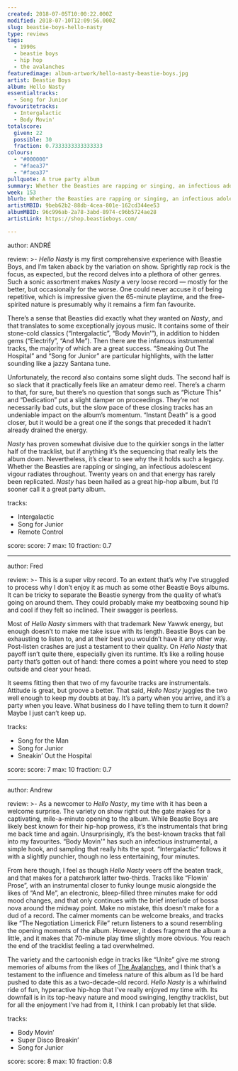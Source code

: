```yaml
---
created: 2018-07-05T10:00:22.000Z
modified: 2018-07-10T12:09:56.000Z
slug: beastie-boys-hello-nasty
type: reviews
tags:
  - 1990s
  - beastie boys
  - hip hop
  - the avalanches
featuredimage: album-artwork/hello-nasty-beastie-boys.jpg
artist: Beastie Boys
album: Hello Nasty
essentialtracks:
  - Song for Junior
favouritetracks:
  - Intergalactic
  - Body Movin'
totalscore:
  given: 22
  possible: 30
  fraction: 0.7333333333333333
colours:
  - "#000000"
  - "#faea37"
  - "#faea37"
pullquote: A true party album
summary: Whether the Beasties are rapping or singing, an infectious adolescent vigour radiates throughout. Twenty years on and that energy has rarely been replicated. Hello Nasty has been hailed as a great hip-hop album, but I'd sooner call it a great party album.
week: 153
blurb: Whether the Beasties are rapping or singing, an infectious adolescent vigour radiates throughout. 20 years on and that energy has rarely been replicated.
artistMBID: 9beb62b2-88db-4cea-801e-162cd344ee53
albumMBID: 96c996ab-2a78-3abd-8974-c96b5724ae28
artistLink: https://shop.beastieboys.com/

---
```


author: ANDRÉ

review: >-
  *Hello Nasty* is my first comprehensive experience with Beastie Boys, and I’m taken aback by the variation on show. Sprightly rap rock is the focus, as expected, but the record delves into a plethora of other genres. Such a sonic assortment makes *Nasty* a very loose record — mostly for the better, but occasionally for the worse. One could never accuse it of being repetitive, which is impressive given the 65-minute playtime, and the free-spirited nature is presumably why it remains a firm fan favourite.

  There’s a sense that Beasties did exactly what they wanted on *Nasty*, and that translates to some exceptionally joyous music. It contains some of their stone-cold classics (“Intergalactic”, “Body Movin’”), in addition to hidden gems (“Electrify”, “And Me”). Then there are the infamous instrumental tracks, the majority of which are a great success. “Sneaking Out The Hospital” and “Song for Junior” are particular highlights, with the latter sounding like a jazzy Santana tune.

  Unfortunately, the record also contains some slight duds. The second half is so slack that it practically feels like an amateur demo reel. There’s a charm to that, for sure, but there’s no question that songs such as “Picture This” and “Dedication” put a slight damper on proceedings. They’re not necessarily bad cuts, but the slow pace of these closing tracks has an undeniable impact on the album’s momentum. “Instant Death” is a good closer, but it would be a great one if the songs that preceded it hadn’t already drained the energy.

  *Nasty* has proven somewhat divisive due to the quirkier songs in the latter half of the tracklist, but if anything it’s the sequencing that really lets the album down. Nevertheless, it’s clear to see why the it holds such a legacy. Whether the Beasties are rapping or singing, an infectious adolescent vigour radiates throughout. Twenty years on and that energy has rarely been replicated. *Nasty* has been hailed as a great hip-hop album, but I’d sooner call it a great party album.

tracks:
  - Intergalactic
  - ­­Song for Junior
  - ­­Remote Control

score:
  score: 7
  max: 10
  fraction: 0.7

---
author: Fred

review: >-
  This is a super viby record. To an extent that’s why I’ve struggled to process why I don’t enjoy it as much as some other Beastie Boys albums. It can be tricky to separate the Beastie synergy from the quality of what’s going on around them. They could probably make my beatboxing sound hip and cool if they felt so inclined. Their swagger is peerless.

  Most of *Hello Nasty* simmers with that trademark New Yawwk energy, but enough doesn’t to make me take issue with its length. Beastie Boys can be exhausting to listen to, and at their best you wouldn’t have it any other way. Post-listen crashes are just a testament to their quality. On *Hello Nasty* that payoff isn’t quite there, especially given its runtime. It’s like a rolling house party that’s gotten out of hand: there comes a point where you need to step outside and clear your head.

  It seems fitting then that two of my favourite tracks are instrumentals. Attitude is great, but groove a better. That said, *Hello Nasty* juggles the two well enough to keep my doubts at bay. It’s a party when you arrive, and it’s a party when you leave. What business do I have telling them to turn it down? Maybe I just can’t keep up.

tracks:
  - Song for the Man
  - ­­Song for Junior
  - ­­Sneakin’ Out the Hospital

score:
  score: 7
  max: 10
  fraction: 0.7

---
author: Andrew

review: >-
  As a newcomer to *Hello Nasty*, my time with it has been a welcome surprise. The variety on show right out the gate makes for a captivating, mile-a-minute opening to the album. While Beastie Boys are likely best known for their hip-hop prowess, it’s the instrumentals that bring me back time and again. Unsurprisingly, it’s the best-known tracks that fall into my favourites. “Body Movin'” has such an infectious instrumental, a simple hook, and sampling that really hits the spot. “Intergalactic” follows it with a slightly punchier, though no less entertaining, four minutes.

  From here though, I feel as though *Hello Nasty* veers off the beaten track, and that makes for a patchwork latter two-thirds. Tracks like “Flowin’ Prose”, with an instrumental closer to funky lounge music alongside the likes of “And Me”, an electronic, bleep-filled three minutes make for odd mood changes, and that only continues with the brief interlude of bossa nova around the midway point. Make no mistake, this doesn’t make for a dud of a record. The calmer moments can be welcome breaks, and tracks like “The Negotiation Limerick File” return listeners to a sound resembling the opening moments of the album. However, it does fragment the album a little, and it makes that 70-minute play time slightly more obvious. You reach the end of the tracklist feeling a tad overwhelmed.

  The variety and the cartoonish edge in tracks like “Unite” give me strong memories of albums from the likes of [The Avalanches](/reviews/the-avalanches-wildflower/), and I think that’s a testament to the influence and timeless nature of this album as I’d be hard pushed to date this as a two-decade-old record. *Hello Nasty* is a whirlwind ride of fun, hyperactive hip-hop that I’ve really enjoyed my time with. Its downfall is in its top-heavy nature and mood swinging, lengthy tracklist, but for all the enjoyment I’ve had from it, I think I can probably let that slide.

tracks:
  - Body Movin’
  - ­­Super Disco Breakin’
  - ­­Song for Junior

score:
  score: 8
  max: 10
  fraction: 0.8
